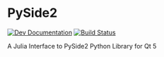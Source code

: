 # PySide2

[![Dev Documentation](https://img.shields.io/badge/docs-dev-blue.svg)](https://micheleceresoli.github.io/PySide2.jl/dev/) 
[![Build Status](https://github.com/MicheleCeresoli/PySide2.jl/actions/workflows/CI.yml/badge.svg?branch=main)](https://github.com/MicheleCeresoli/PySide2.jl/actions/workflows/CI.yml?query=branch%3Amain)

A Julia Interface to PySide2 Python Library for Qt 5
